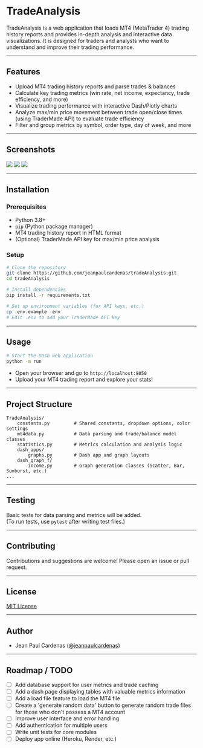 # TradeAnalysis

TradeAnalysis is a web application that loads MT4 (MetaTrader 4) trading history reports and provides in-depth analysis 
and interactive data visualizations. It is designed for traders and analysts who want to understand and improve their 
trading performance.

---

## Features

- Upload MT4 trading history reports and parse trades & balances
- Calculate key trading metrics (win rate, net income, expectancy, trade efficiency, and more)
- Visualize trading performance with interactive Dash/Plotly charts
- Analyze max/min price movement between trade open/close times (using TraderMade API) to evaluate trade efficiency
- Filter and group metrics by symbol, order type, day of week, and more

---

## Screenshots

![](https://media2.giphy.com/media/v1.Y2lkPTc5MGI3NjExNzdicjM1dnFwdWMyOWRuOWUxdzg5bTB6YTZ3YTQ4a2dibXBlZzJ4eiZlcD12MV9pbnRlcm5hbF9naWZfYnlfaWQmY3Q9Zw/ylmPcsguQ8rBe1NitK/giphy.gif)
![](https://imgur.com/9Wn9rHy.gif)
![](https://imgur.com/lHQ46ZB.gif)

---

## Installation

### Prerequisites

- Python 3.8+
- `pip` (Python package manager)
- MT4 trading history report in HTML format
- (Optional) TraderMade API key for max/min price analysis

### Setup

```bash
# Clone the repository
git clone https://github.com/jeanpaulcardenas/tradeAnalysis.git
cd tradeAnalysis

# Install dependencies
pip install -r requirements.txt

# Set up environment variables (for API keys, etc.)
cp .env.example .env
# Edit .env to add your TraderMade API key
```

---

## Usage

```bash
# Start the Dash web application
python -m run
```

- Open your browser and go to `http://localhost:8050`
- Upload your MT4 trading report and explore your stats!

---

## Project Structure

```
TradeAnalysis/
    constants.py         # Shared constants, dropdown options, color settings
    mt4data.py           # Data parsing and trade/balance model classes
    statistics.py        # Metrics calculation and analysis logic
    dash_apps/
        graphs.py        # Dash app and graph layouts
    dash_graph_f/
        income.py        # Graph generation classes (Scatter, Bar, Sunburst, etc.)
...
```

---

## Testing

Basic tests for data parsing and metrics will be added.  
(To run tests, use `pytest` after writing test files.)

---

## Contributing

Contributions and suggestions are welcome! Please open an issue or pull request.

---

## License

[MIT License](LICENSE)

---

## Author

- Jean Paul Cardenas ([@jeanpaulcardenas](https://github.com/jeanpaulcardenas))

---

## Roadmap / TODO

- [ ] Add database support for user metrics and trade caching
- [ ] Add a dash page displaying tables with valuable metrics information
- [ ] Add a load file feature to load the MT4 file
- [ ] Create a 'generate random data' button to generate random trade files for those who don't possess a MT4 account
- [ ] Improve user interface and error handling
- [ ] Add authentication for multiple users
- [ ] Write unit tests for core modules
- [ ] Deploy app online (Heroku, Render, etc.)
